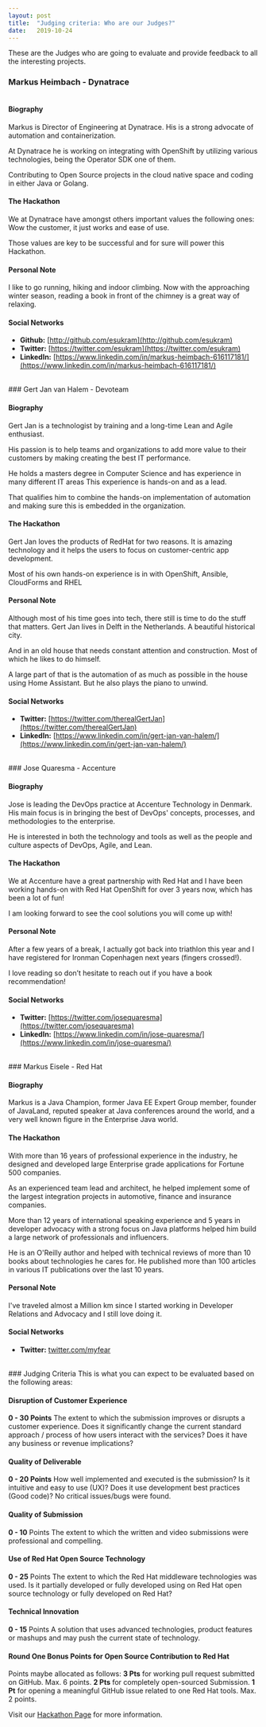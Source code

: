 ```yaml
---
layout: post
title:  "Judging criteria: Who are our Judges?"
date:   2019-10-24
---
```


These are the Judges who are going to evaluate and provide feedback to all the interesting projects.

### Markus Heimbach - Dynatrace

<center><img src="{{ '/assets/img/judge_markus_heimbach.jpg' | prepend: site.baseurl }}" alt=""></center>

#### Biography
Markus is Director of Engineering at Dynatrace. His is a strong advocate of automation and containerization. 

At Dynatrace he is working on integrating with OpenShift by utilizing various technologies, being the Operator SDK one of them. 

Contributing to Open Source projects in the cloud native space and coding in either Java or Golang.

#### The Hackathon
We at Dynatrace have amongst others important values the following ones: Wow the customer, it just works and ease of use. 

Those values are key to be successful and for sure will power this Hackathon.

#### Personal Note
I like to go running, hiking and indoor climbing. Now with the approaching winter season, reading a book in front of the chimney is a great way of relaxing.

#### Social Networks
 - **Github:** [http://github.com/esukram](http://github.com/esukram)
 - **Twitter:** [https://twitter.com/esukram](https://twitter.com/esukram)
 - **LinkedIn:** [https://www.linkedin.com/in/markus-heimbach-616117181/](https://www.linkedin.com/in/markus-heimbach-616117181/)

<br>
### Gert Jan van Halem - Devoteam

<center><img src="{{ '/assets/img/judge_gert_jan_van_halem.jpg' | prepend: site.baseurl }}" alt=""></center>

#### Biography
Gert Jan is a technologist by training and a long-time Lean and Agile enthusiast. 

His passion is to help teams and organizations to add more value to their customers by making creating the best IT performance.

He holds a masters degree in Computer Science and has experience in many different IT areas This experience is hands-on and as a lead. 

That qualifies him to combine the hands-on implementation of automation and making sure this is embedded in the organization.

#### The Hackathon
Gert Jan loves the products of RedHat for two reasons. It is amazing technology and it helps the users to focus on customer-centric app development. 

Most of his own hands-on experience is in with OpenShift, Ansible, CloudForms and RHEL

#### Personal Note
Although most of his time goes into tech, there still is time to do the stuff that matters. Gert Jan lives in Delft in the Netherlands. A beautiful historical city. 

And in an old house that needs constant attention and construction. Most of which he likes to do himself. 

A large part of that is the automation of as much as possible in the house using Home Assistant. But he also plays the piano to unwind.

#### Social Networks
 - **Twitter:** [https://twitter.com/therealGertJan](https://twitter.com/therealGertJan)
 - **LinkedIn:** [https://www.linkedin.com/in/gert-jan-van-halem/](https://www.linkedin.com/in/gert-jan-van-halem/)


<br>
### Jose Quaresma - Accenture

<center><img src="{{ '/assets/img/judge_jose_quaresma.jpg' | prepend: site.baseurl }}" alt=""></center>

#### Biography
Jose is leading the DevOps practice at Accenture Technology in Denmark. His main focus is in bringing the best of DevOps' concepts, processes, and methodologies to the enterprise. 

He is interested in both the technology and tools as well as the people and culture aspects of DevOps, Agile, and Lean.

#### The Hackathon
We at Accenture have a great partnership with Red Hat and I have been working hands-on with Red Hat OpenShift for over 3 years now, which has been a lot of fun!

I am looking forward to see the cool solutions you will come up with!

#### Personal Note
After a few years of a break, I actually got back into triathlon this year and I have registered for Ironman Copenhagen next years (fingers crossed!). 

I love reading so don’t hesitate to reach out if you have a book recommendation!

#### Social Networks
 - **Twitter:** [https://twitter.com/josequaresma](https://twitter.com/josequaresma)
 - **LinkedIn:** [https://www.linkedin.com/in/jose-quaresma/](https://www.linkedin.com/in/jose-quaresma/)


<br>
### Markus Eisele - Red Hat

<center><img src="{{ '/assets/img/judge_markus_eisele.jpg' | prepend: site.baseurl }}" alt=""></center>

#### Biography
Markus is a Java Champion, former Java EE Expert Group member, founder of JavaLand, reputed speaker at Java conferences around the world, and a very well known figure in the Enterprise Java world.

#### The Hackathon
With more than 16 years of professional experience in the industry, he designed and developed large Enterprise grade applications for Fortune 500 companies. 

As an experienced team lead and architect, he helped implement some of the largest integration projects in automotive, finance and insurance companies.

More than 12 years of international speaking experience and 5 years in developer advocacy with a strong focus on Java platforms helped him build a large network of professionals and influencers.

He is an O'Reilly author and helped with technical reviews of more than 10 books about technologies he cares for. He published more than 100 articles in various IT publications over the last 10 years.

#### Personal Note
I've traveled almost a Million km since I started working in Developer Relations and Advocacy and I still love doing it.

#### Social Networks
 - **Twitter:** [twitter.com/myfear](twitter.com/myfear)


<br>
### Judging Criteria
This is what you can expect to be evaluated based on the following areas:

#### Disruption of Customer Experience
**0 - 30 Points** The extent to which the submission improves or disrupts a customer experience. Does it significantly change the current standard approach / process of how users interact with the services? Does it have any business or revenue implications?

#### Quality of Deliverable
**0 - 20 Points** How well implemented and executed is the submission? Is it intuitive and easy to use (UX)? Does it use development best practices (Good code)? No critical issues/bugs were found.

#### Quality of Submission
**0 - 10** Points The extent to which the written and video submissions were professional and compelling.

#### Use of Red Hat Open Source Technology
**0 - 25** Points The extent to which the Red Hat middleware technologies was used. Is it partially developed or fully developed using on Red Hat open source technology or fully developed on Red Hat?

#### Technical Innovation
**0 - 15** Points A solution that uses advanced technologies, product features or mashups and may push the current state of technology.

#### Round One Bonus Points for Open Source Contribution to Red Hat
Points maybe allocated as follows: **3 Pts** for working pull request submitted on GitHub. Max. 6 points. **2 Pts** for completely open-sourced Submission. **1 Pt** for opening a meaningful GitHub issue related to one Red Hat tools. Max. 2 points.

Visit our [Hackathon Page](https://redhat.devpost.com) for more information. 
